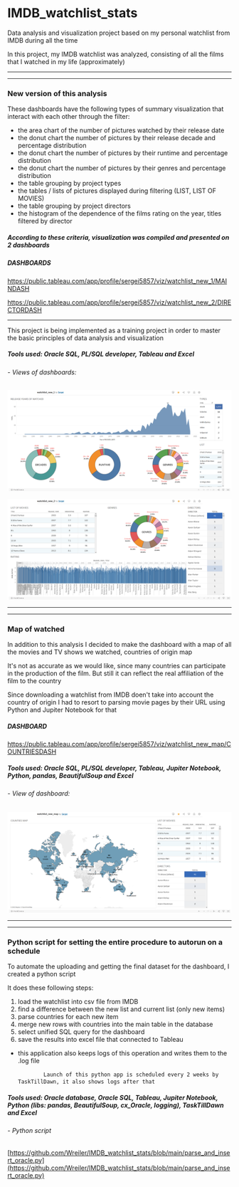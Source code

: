 # IMDB_watchlist_stats
Data analysis and visualization project based on my personal watchlist from IMDB during all the time

In this project, my IMDB watchlist was analyzed, consisting of all the films that I watched in my life (approximately)

_____________________________________________________________________________________________________
-----------------------------------------------------------------------------------------------------

### New version of this analysis

These dashboards have the following types of summary visualization that interact with each other through the filter:
- the area chart of the number of pictures watched by their release date
- the donut chart the number of pictures by their release decade and percentage distribution
- the donut chart the number of pictures by their runtime and percentage distribution
- the donut chart the number of pictures by their genres and percentage distribution
- the table grouping by project types
- the tables / lists of pictures displayed during filtering (LIST, LIST OF MOVIES)
- the table grouping by project directors
- the histogram of the dependence of the films rating on the year, titles filtered by director


##### According to these criteria, visualization was compiled and presented on 2 dashboards

##### DASHBOARDS

https://public.tableau.com/app/profile/sergei5857/viz/watchlist_new_1/MAINDASH

https://public.tableau.com/app/profile/sergei5857/viz/watchlist_new_2/DIRECTORDASH
_____________________________________

This project is being implemented as a training project in order to master the basic principles of data analysis and visualization

##### Tools used: Oracle SQL, PL/SQL developer, Tableau and Excel

###### - Views of dashboards:


![image](https://github.com/Wreiler/IMDB_watchlist_stats/blob/main/watchlist_new_work1.png)

![image](https://github.com/Wreiler/IMDB_watchlist_stats/blob/main/watchlist_new_work2.png)

_____________________________________________________________________________________________________
-----------------------------------------------------------------------------------------------------

### Map of watched

In addition to this analysis I decided to make the dashboard with a map of all the movies and TV shows we watched, countries of origin map

It's not as accurate as we would like, since many countries can participate in the production of the film. But still it can reflect the real affiliation of the film to the country

Since downloading a watchlist from IMDB doen't take into account the country of origin I had to resort to parsing movie pages by their URL using Python and Jupiter Notebook for that

##### DASHBOARD

https://public.tableau.com/app/profile/sergei5857/viz/watchlist_new_map/COUNTRIESDASH

##### Tools used: Oracle SQL, PL/SQL developer, Tableau, Jupiter Notebook, Python, pandas, BeautifulSoup and Excel

###### - View of dashboard:

![image](https://github.com/Wreiler/IMDB_watchlist_stats/blob/main/map_of_movies.png)

_____________________________________________________________________________________________________
-----------------------------------------------------------------------------------------------------

### Python script for setting the entire procedure to autorun on a schedule

To automate the uploading and getting the final dataset for the dashboard, I created a python script

It does these following steps:
1) load the watchlist into csv file from IMDB
2) find a difference between the new list and current list (only new items)
3) parse countries for each new item
4) merge new rows with countries into the main table in the database
5) select unified SQL query for the dashboard
6) save the results into excel file that connected to Tableau

- this application also keeps logs of this operation and writes them to the .log file

      
              Launch of this python app is scheduled every 2 weeks by TaskTillDawn, it also shows logs after that

##### Tools used: Oracle database, Oracle SQL, Tableau, Jupiter Notebook, Python (libs: pandas, BeautifulSoup, cx_Oracle, logging), TaskTillDawn and Excel

###### - Python script

[https://github.com/Wreiler/IMDB_watchlist_stats/blob/main/parse_and_insert_oracle.py](https://github.com/Wreiler/IMDB_watchlist_stats/blob/main/parse_and_insert_oracle.py)
